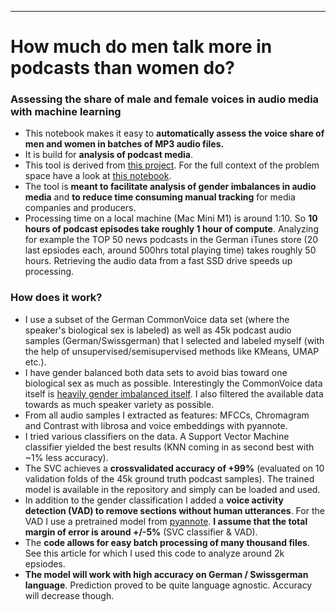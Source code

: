 ---
# How much do men talk more in podcasts than women do?
### Assessing the share of male and female voices in audio media with machine learning

- This notebook makes it easy to **automatically assess the voice share of men and women in batches of MP3 audio files.** 
- It is build for **analysis of podcast media**. 
- This tool is derived from [this project](https://github.com/rnckp/EPFL-Capstone-Project). For the full context of the problem space have a look at [this notebook](https://github.com/rnckp/EPFL-Capstone-Project/blob/main/01_project_overview.ipynb).
- The tool is **meant to facilitate analysis of gender imbalances in audio media** and **to reduce time consuming manual tracking** for media companies and producers.
- Processing time on a local machine (Mac Mini M1) is around 1:10. So **10 hours of podcast episodes take roughly 1 hour of compute**. Analyzing for example the TOP 50 news podcasts in the German iTunes store (20 last epsiodes each, around 500hrs total playing time) takes roughly 50 hours. Retrieving the audio data from a fast SSD drive speeds up processing.

### How does it work?
- I use a subset of the German CommonVoice data set (where the speaker's biological sex is labeled) as well as 45k podcast audio samples (German/Swissgerman) that I selected and labeled myself (with the help of unsupervised/semisupervised methods like KMeans, UMAP etc.).
- I have gender balanced both data sets to avoid bias toward one biological sex as much as possible. Interestingly the CommonVoice data itself is [heavily gender imbalanced itself](https://github.com/rnckp/EPFL-Capstone-Project/blob/main/02_eda.ipynb). I also filtered the available data towards as much speaker variety as possible.
- From all audio samples I extracted as features: MFCCs, Chromagram and Contrast with librosa and voice embeddings with pyannote.
- I tried various classifiers on the data. A Support Vector Machine classifier yielded the best results (KNN coming in as second best with ~1% less accuracy).
- The SVC achieves a **crossvalidated accuracy of +99%** (evaluated on 10 validation folds of the 45k ground truth podcast samples). The trained model is available in the repository and simply can be loaded and used.
- In addition to the gender classification I added a **voice activity detection (VAD) to remove sections without human utterances**. For the VAD I use a pretrained model from [pyannote](https://www.researchgate.net/publication/337019697_pyannoteaudio_neural_building_blocks_for_speaker_diarization). **I assume that the total margin of error is around +/-5%** (SVC classifier & VAD).
- The **code allows for easy batch processing of many thousand files**. See this article for which I used this code to analyze around 2k epsiodes.
- **The model will work with high accuracy on German / Swissgerman language**. Prediction proved to be quite language agnostic. Accuracy will decrease though.
